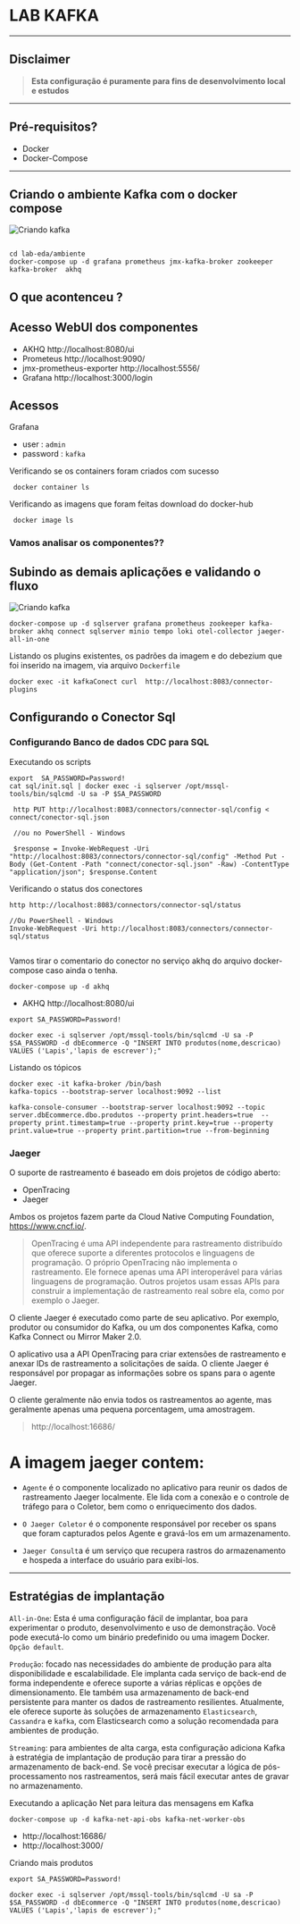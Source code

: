 
# LAB KAFKA

---
## Disclaimer
> **Esta configuração é puramente para fins de desenvolvimento local e estudos**
> 

---


## Pré-requisitos?
* Docker
* Docker-Compose

---

## Criando o ambiente Kafka com o docker compose

![Criando kafka](../content/observabilidade-02.png)


```

cd lab-eda/ambiente
docker-compose up -d grafana prometheus jmx-kafka-broker zookeeper kafka-broker  akhq

```

## O que acontenceu ?


## Acesso WebUI dos componentes


* AKHQ http://localhost:8080/ui
* Prometeus http://localhost:9090/
* jmx-prometheus-exporter http://localhost:5556/
* Grafana http://localhost:3000/login

## Acessos

Grafana

* user : `admin`
* password : `kafka`

Verificando se os containers foram criados com sucesso

```
 docker container ls
```
Verificando as imagens que foram feitas download do docker-hub
```
 docker image ls
```

### Vamos analisar os componentes??



## Subindo as demais aplicações e validando o fluxo

![Criando kafka](../content/observabilidade-01.png)


```
docker-compose up -d sqlserver grafana prometheus zookeeper kafka-broker akhq connect sqlserver minio tempo loki otel-collector jaeger-all-in-one 
```

Listando os plugins existentes, os padrões da imagem e do debezium que foi inserido na imagem, via arquivo `Dockerfile`

```
docker exec -it kafkaConect curl  http://localhost:8083/connector-plugins
```

## Configurando o Conector Sql

### Configurando Banco de dados CDC para SQL


Executando os scripts

```
export  SA_PASSWORD=Password!
cat sql/init.sql | docker exec -i sqlserver /opt/mssql-tools/bin/sqlcmd -U sa -P $SA_PASSWORD

```


```
 http PUT http://localhost:8083/connectors/connector-sql/config < connect/conector-sql.json

 //ou no PowerShell - Windows

 $response = Invoke-WebRequest -Uri "http://localhost:8083/connectors/connector-sql/config" -Method Put -Body (Get-Content -Path "connect/conector-sql.json" -Raw) -ContentType "application/json"; $response.Content

```

Verificando o status dos conectores

```
http http://localhost:8083/connectors/connector-sql/status

//Ou PowerSheell - Windows
Invoke-WebRequest -Uri http://localhost:8083/connectors/connector-sql/status


```


Vamos tirar o comentario do conector no serviço akhq do arquivo docker-compose caso ainda o tenha.

```
docker-compose up -d akhq
```

* AKHQ http://localhost:8080/ui


```
export SA_PASSWORD=Password!

docker exec -i sqlserver /opt/mssql-tools/bin/sqlcmd -U sa -P $SA_PASSWORD -d dbEcommerce -Q "INSERT INTO produtos(nome,descricao)  VALUES ('Lapis','lapis de escrever');"

```

Listando os tópicos


```
docker exec -it kafka-broker /bin/bash
kafka-topics --bootstrap-server localhost:9092 --list 

kafka-console-consumer --bootstrap-server localhost:9092 --topic server.dbEcommerce.dbo.produtos --property print.headers=true  --property print.timestamp=true --property print.key=true --property print.value=true --property print.partition=true --from-beginning

```


### Jaeger


O suporte de rastreamento é baseado em dois projetos de código aberto:

* OpenTracing
* Jaeger

Ambos os projetos fazem parte da Cloud Native Computing Foundation, https://www.cncf.io/.

> OpenTracing é uma API independente para rastreamento distribuído que oferece suporte a diferentes protocolos e linguagens de programação. O próprio OpenTracing não implementa o rastreamento. Ele fornece apenas uma API interoperável para várias linguagens de programação. Outros projetos usam essas APIs para construir a implementação de rastreamento real sobre ela, como por exemplo o Jaeger.

O cliente Jaeger é executado como parte de seu aplicativo. Por exemplo, produtor ou consumidor do Kafka, ou um dos componentes Kafka, como Kafka Connect ou Mirror Maker 2.0.

O aplicativo usa a API OpenTracing para criar extensões de rastreamento e anexar IDs de rastreamento a solicitações de saída. O cliente Jaeger é responsável por propagar as informações sobre os spans para o agente Jaeger. 


O cliente geralmente não envia todos os rastreamentos ao agente, mas geralmente apenas uma pequena porcentagem, uma amostragem.

> http://localhost:16686/


# A imagem jaeger contem:

* `Agente` é o componente localizado no aplicativo para reunir os dados de rastreamento Jaeger localmente. Ele lida com a conexão e o controle de tráfego para o Coletor, bem como o enriquecimento dos dados.

* `O Jaeger Coletor`  é o componente responsável por receber os spans que foram capturados pelos Agente e gravá-los em um armazenamento.

* `Jaeger Consult`a é um serviço que recupera rastros do armazenamento e hospeda a interface do usuário para exibi-los.

---

## Estratégias de implantação

`All-in-One`: Esta é uma configuração fácil de implantar, boa para experimentar o produto, desenvolvimento e uso de demonstração. Você pode executá-lo como um binário predefinido ou uma imagem Docker. `Opção default`.

`Produção`: focado nas necessidades do ambiente de produção para alta disponibilidade e escalabilidade. Ele implanta cada serviço de back-end de forma independente e oferece suporte a várias réplicas e opções de dimensionamento. Ele também usa armazenamento de back-end persistente para manter os dados de rastreamento resilientes. Atualmente, ele oferece suporte às soluções de armazenamento `Elasticsearch`, `Cassandra` e `kafka`, com Elasticsearch como a solução recomendada para ambientes de produção.

`Streaming`: para ambientes de alta carga, esta configuração adiciona Kafka à estratégia de implantação de produção para tirar a pressão do armazenamento de back-end. Se você precisar executar a lógica de pós-processamento nos rastreamentos, será mais fácil executar antes de gravar no armazenamento.


Executando a aplicação Net para leitura das mensagens em Kafka


```
docker-compose up -d kafka-net-api-obs kafka-net-worker-obs

```

* http://localhost:16686/
* http://localhost:3000/


Criando mais produtos

```
export SA_PASSWORD=Password!

docker exec -i sqlserver /opt/mssql-tools/bin/sqlcmd -U sa -P $SA_PASSWORD -d dbEcommerce -Q "INSERT INTO produtos(nome,descricao)  VALUES ('Lapis','lapis de escrever');"

```